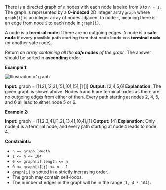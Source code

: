 There is a directed graph of `n` nodes with each node labeled from `0` to `n - 1`. The graph is represented by a **0-indexed** 2D integer array `graph` where `graph[i]` is an integer array of nodes adjacent to node `i`, meaning there is an edge from node `i` to each node in `graph[i]`.

A node is a **terminal node** if there are no outgoing edges. A node is a **safe node** if every possible path starting from that node leads to a **terminal node** (or another safe node).

Return _an array containing all the **safe nodes** of the graph_. The answer should be sorted in **ascending** order.

**Example 1:**

![Illustration of graph](https://s3-lc-upload.s3.amazonaws.com/uploads/2018/03/17/picture1.png)

**Input:** graph = \[\[1,2\],\[2,3\],\[5\],\[0\],\[5\],\[\],\[\]\]
**Output:** \[2,4,5,6\]
**Explanation:** The given graph is shown above.
Nodes 5 and 6 are terminal nodes as there are no outgoing edges from either of them.
Every path starting at nodes 2, 4, 5, and 6 all lead to either node 5 or 6.

**Example 2:**

**Input:** graph = \[\[1,2,3,4\],\[1,2\],\[3,4\],\[0,4\],\[\]\]
**Output:** \[4\]
**Explanation:**
Only node 4 is a terminal node, and every path starting at node 4 leads to node 4.

**Constraints:**

*   `n == graph.length`
*   `1 <= n <= 104`
*   `0 <= graph[i].length <= n`
*   `0 <= graph[i][j] <= n - 1`
*   `graph[i]` is sorted in a strictly increasing order.
*   The graph may contain self-loops.
*   The number of edges in the graph will be in the range `[1, 4 * 104]`.